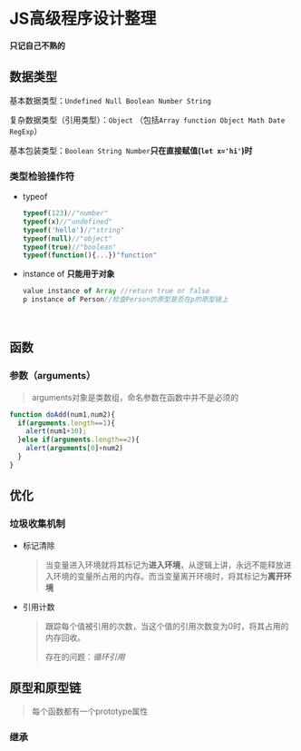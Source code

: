 # JS高级程序设计整理

**只记自己不熟的**

## 数据类型

基本数据类型：`Undefined Null Boolean Number String`

复杂数据类型（引用类型）：`Object` （包括`Array function Object Math Date RegExp`）

基本包装类型：`Boolean String Number`**只在直接赋值(`let x='hi'`)时**

### 类型检验操作符

+ typeof

  ```javascript
  typeof(123)//"number"
  typeof(x)//"undefined"
  typeof('hello')//"string"
  typeof(null)//"object"
  typeof(true)//"boolean"
  typeof(function(){...})"function"
  ```

+ instance of **只能用于对象**

  ```javascript
  value instance of Array //return true or false 
  p instance of Person//检查Person的原型是否在p的原型链上
  ```

  ​

## 函数

### 参数（arguments）

> arguments对象是类数组，命名参数在函数中并不是必须的

```javascript
function doAdd(num1,num2){
  if(arguments.length==1){
    alert(num1+10);
  }else if(arguments.length==2){
    alert(arguments[0]+num2)
  }
}
```

## 优化

### 垃圾收集机制

+ 标记清除

  > 当变量进入环境就将其标记为**进入环境**，从逻辑上讲，永远不能释放进入环境的变量所占用的内存。而当变量离开环境时，将其标记为**离开环境**

+ 引用计数

  > 跟踪每个值被引用的次数，当这个值的引用次数变为0时，将其占用的内存回收。
  >
  > 存在的问题：*循环引用*



## 原型和原型链

> 每个函数都有一个prototype属性

### 继承

